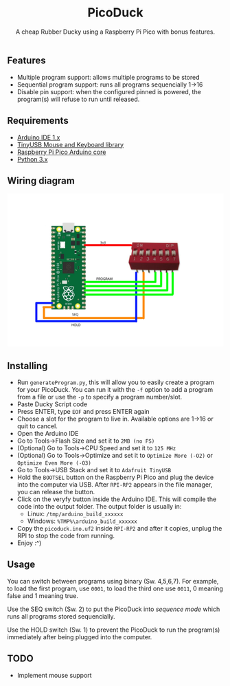 <h1 align="center">PicoDuck</h1>

<div align="center">
    A cheap Rubber Ducky using a Raspberry Pi Pico with bonus features.
</div>

<br />

## Features

 - Multiple program support: allows multiple programs to be stored
 - Sequential program support: runs all programs sequencially 1->16
 - Disable pin support: when the configured pinned is powered, the program(s) will refuse to run until released.

## Requirements

 - [Arduino IDE 1.x](https://www.arduino.cc/en/software)
 - [TinyUSB Mouse and Keyboard library](https://github.com/cyborg5/TinyUSB_Mouse_and_Keyboard)
 - [Raspberry Pi Pico Arduino core](https://github.com/earlephilhower/arduino-pico)
 - [Python 3.x](https://www.python.org/downloads)

## Wiring diagram

<div align="center">
<img alt="Wiring diagram" src="diagram.jpg">
</div>

## Installing

 - Run `generateProgram.py`, this will allow you to easily create a program for your PicoDuck.
   You can run it with the `-f` option to add a program from a file or use the `-p` to specify
   a program number/slot.
 - Paste Ducky Script code
 - Press ENTER, type `EOF` and press ENTER again
 - Choose a slot for the program to live in. Available options are 1->16 or quit to cancel.
 - Open the Arduino IDE
 - Go to Tools->Flash Size and set it to `2MB (no FS)`
 - (Optional) Go to Tools->CPU Speed and set it to `125 MHz`
 - (Optional) Go to Tools->Optimize and set it to `Optimize More (-O2)` or `Optimize Even More (-O3)`
 - Go to Tools->USB Stack and set it to `Adafruit TinyUSB`
 - Hold the `BOOTSEL` button on the Raspberry Pi Pico and plug the device into the computer via USB. After `RPI-RP2` appears in the file manager, you can release the button.
 - Click on the veryfy button inside the Arduino IDE. This will compile the code into the output folder. The output folder is usually in:
   - Linux: `/tmp/arduino_build_xxxxxx`
   - Windows: `%TMP%\arduino_build_xxxxxx`
 - Copy the `picoduck.ino.uf2` inside `RPI-RP2` and after it copies, unplug the RPI to stop the code from running.
 - Enjoy :^)

## Usage

You can switch between programs using binary (Sw. 4,5,6,7). For example, to load the first program, use `0001`, to load the third one use `0011`, 0 meaning false and 1 meaning true.

Use the SEQ switch (Sw. 2) to put the PicoDuck into _sequence mode_ which runs all programs stored sequencially.

Use the HOLD switch (Sw. 1) to prevent the PicoDuck to run the program(s) immediately after being plugged into the computer.

## TODO

 - Implement mouse support
